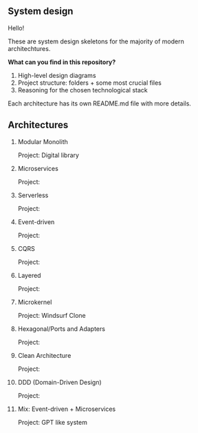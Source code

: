 ## System design

Hello!

These are system design skeletons for the majority of modern architechtures.

**What can you find in this repository?**

1. High-level design diagrams
2. Project structure: folders + some most crucial files
3. Reasoning for the chosen technological stack

Each architecture has its own README.md file with more details.

## Architectures

1. Modular Monolith

   Project: Digital library

2. Microservices

   Project:

3. Serverless

   Project:

4. Event-driven

   Project:

5. CQRS

   Project:

6. Layered

   Project:

7. Microkernel

   Project: Windsurf Clone

8. Hexagonal/Ports and Adapters

   Project:

9. Clean Architecture

   Project:

10. DDD (Domain-Driven Design)

    Project:

11. Mix: Event-driven + Microservices

    Project: GPT like system